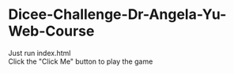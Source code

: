 # Dicee-Challenge-Dr-Angela-Yu-Web-Course
Just run index.html<br>
Click the "Click Me" button to play the game
